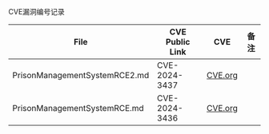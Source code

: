 CVE漏洞编号记录


| File      | CVE Public Link                                              | CVE                | 备注                |
| --------- | ------------------------------------------------------------ | ---------------------- | ---------------------- |
| PrisonManagementSystemRCE2.md  | CVE-2024-3437 |   [CVE.org](https://www.cve.org/CVERecord?id=CVE-2024-3437)   | | 
| PrisonManagementSystemRCE.md  | CVE-2024-3436|   [CVE.org](https://www.cve.org/CVERecord?id=CVE-2024-3436)    | | 

